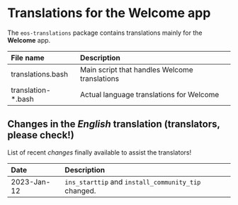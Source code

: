 # Translations for the Welcome app

The `eos-translations` package contains translations mainly for the **Welcome** app.

File name | Description
:---- | :------- 
translations.bash | Main script that handles Welcome translations
translation-*.bash | Actual language translations for Welcome

## Changes in the *English* translation (translators, please check!)

List of recent *changes* finally available to assist the translators!

Date | Description
:---- | :------- 
2023-Jan-12 | `ins_starttip` and `install_community_tip` changed.